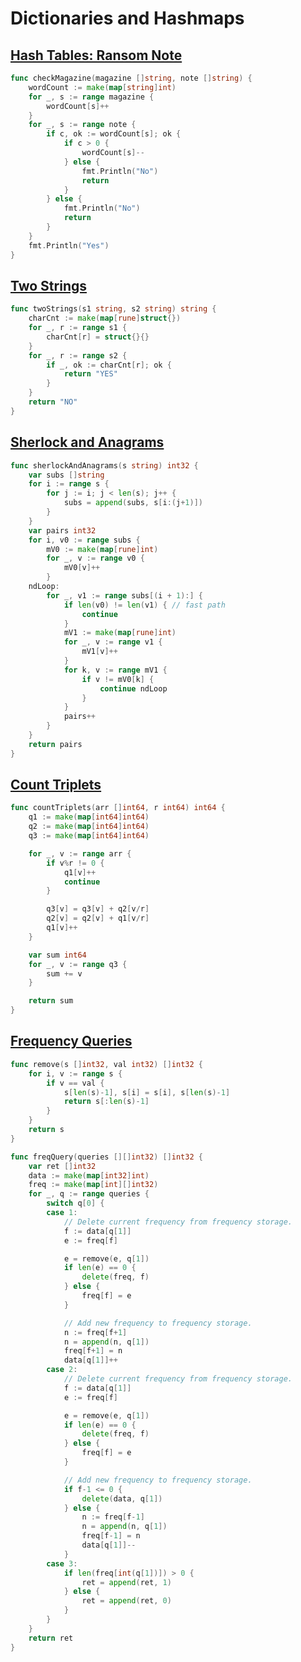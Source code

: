 # Dictionaries and Hashmaps

## [Hash Tables: Ransom Note](https://www.hackerrank.com/challenges/ctci-ransom-note/problem?h_l=interview&playlist_slugs%5B%5D=interview-preparation-kit&playlist_slugs%5B%5D=dictionaries-hashmaps)

```go
func checkMagazine(magazine []string, note []string) {
    wordCount := make(map[string]int)
    for _, s := range magazine {
        wordCount[s]++
    }
    for _, s := range note {
        if c, ok := wordCount[s]; ok {
            if c > 0 {
                wordCount[s]--
            } else {
                fmt.Println("No")
                return
            }
        } else {
            fmt.Println("No")
            return
        }
    }
    fmt.Println("Yes")
}
```

## [Two Strings](https://www.hackerrank.com/challenges/two-strings/problem?h_l=interview&playlist_slugs%5B%5D=interview-preparation-kit&playlist_slugs%5B%5D=dictionaries-hashmaps)

```go
func twoStrings(s1 string, s2 string) string {
    charCnt := make(map[rune]struct{})
    for _, r := range s1 {
        charCnt[r] = struct{}{}
    }
    for _, r := range s2 {
        if _, ok := charCnt[r]; ok {
            return "YES"
        }
    }
    return "NO"
}
```

## [Sherlock and Anagrams](https://www.hackerrank.com/challenges/sherlock-and-anagrams/problem?h_l=interview&playlist_slugs%5B%5D=interview-preparation-kit&playlist_slugs%5B%5D=dictionaries-hashmaps)

```go
func sherlockAndAnagrams(s string) int32 {
    var subs []string
    for i := range s {
        for j := i; j < len(s); j++ {
            subs = append(subs, s[i:(j+1)])
        }
    }
    var pairs int32
    for i, v0 := range subs {
        mV0 := make(map[rune]int)
        for _, v := range v0 {
            mV0[v]++
        }
    ndLoop:
        for _, v1 := range subs[(i + 1):] {
            if len(v0) != len(v1) { // fast path
                continue
            }
            mV1 := make(map[rune]int)
            for _, v := range v1 {
                mV1[v]++
            }
            for k, v := range mV1 {
                if v != mV0[k] {
                    continue ndLoop
                }
            }
            pairs++
        }
    }
    return pairs
}
```

## [Count Triplets](https://www.hackerrank.com/challenges/count-triplets-1/problem?h_l=interview&playlist_slugs%5B%5D=interview-preparation-kit&playlist_slugs%5B%5D=dictionaries-hashmaps)

```go
func countTriplets(arr []int64, r int64) int64 {
    q1 := make(map[int64]int64)
    q2 := make(map[int64]int64)
    q3 := make(map[int64]int64)

    for _, v := range arr {
        if v%r != 0 {
            q1[v]++
            continue
        }

        q3[v] = q3[v] + q2[v/r]
        q2[v] = q2[v] + q1[v/r]
        q1[v]++
    }

    var sum int64
    for _, v := range q3 {
        sum += v
    }

    return sum
}
```

## [Frequency Queries](https://www.hackerrank.com/challenges/frequency-queries/problem?h_l=interview&playlist_slugs%5B%5D=interview-preparation-kit&playlist_slugs%5B%5D=dictionaries-hashmaps)

```go
func remove(s []int32, val int32) []int32 {
	for i, v := range s {
		if v == val {
			s[len(s)-1], s[i] = s[i], s[len(s)-1]
			return s[:len(s)-1]
		}
	}
	return s
}

func freqQuery(queries [][]int32) []int32 {
	var ret []int32
	data := make(map[int32]int)
	freq := make(map[int][]int32)
	for _, q := range queries {
		switch q[0] {
		case 1:
			// Delete current frequency from frequency storage.
			f := data[q[1]]
			e := freq[f]

			e = remove(e, q[1])
			if len(e) == 0 {
				delete(freq, f)
			} else {
				freq[f] = e
			}

			// Add new frequency to frequency storage.
			n := freq[f+1]
			n = append(n, q[1])
			freq[f+1] = n
			data[q[1]]++
		case 2:
			// Delete current frequency from frequency storage.
			f := data[q[1]]
			e := freq[f]

			e = remove(e, q[1])
			if len(e) == 0 {
				delete(freq, f)
			} else {
				freq[f] = e
			}

			// Add new frequency to frequency storage.
			if f-1 <= 0 {
				delete(data, q[1])
			} else {
				n := freq[f-1]
				n = append(n, q[1])
				freq[f-1] = n
				data[q[1]]--
			}
		case 3:
			if len(freq[int(q[1])]) > 0 {
				ret = append(ret, 1)
			} else {
				ret = append(ret, 0)
			}
		}
	}
	return ret
}
```
